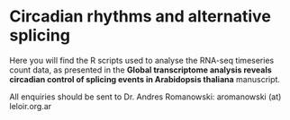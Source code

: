 # Circadian rhythms and alternative splicing

Here you will find the R scripts used to analyse the RNA-seq timeseries count data, as presented in the **Global transcriptome analysis reveals circadian control of splicing events in Arabidopsis thaliana** manuscript.


All enquiries should be sent to Dr. Andres Romanowski: aromanowski (at) leloir.org.ar
